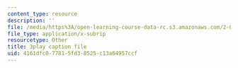 ```yaml
---
content_type: resource
description: ''
file: /media/https%3A/open-learning-course-data-rc.s3.amazonaws.com/2-003sc-engineering-dynamics-fall-2011/4161dfc077815fd38525c13a64957ccf_QHTJK0v404U.vtt
file_type: application/x-subrip
resourcetype: Other
title: 3play caption file
uid: 4161dfc0-7781-5fd3-8525-c13a64957ccf
---
```

